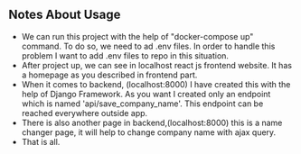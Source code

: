 ## Notes About Usage
- We can run this project with the help of "docker-compose up" command. To do so, we need to ad .env files.
In order to handle this problem I want to add .env files to repo in this situation.
- After project up, we can see in localhost react js frontend website. It has a homepage as you described in frontend part.
- When it comes to backend, (localhost:8000) I have created this with the help of Django Framework. As you want I created only an endpoint which is named 'api/save_company_name'. This endpoint can be reached everywhere outside app.
- There is also another page in backend,(localhost:8000) this is a name changer page, it will help to change company name with ajax query. 
- That is all. 